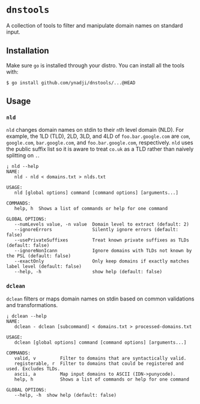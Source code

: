 # `dnstools`

A collection of tools to filter and manipulate domain names on standard input.

## Installation

Make sure `go` is installed through your distro. You can install all the tools
with:

```
$ go install github.com/ynadji/dnstools/...@HEAD
```

## Usage

### `nld`

`nld` changes domain names on stdin to their `n`th level domain (NLD). For
example, the 1LD (TLD), 2LD, 3LD, and 4LD of `foo.bar.google.com` are `com`,
`google.com`, `bar.google.com`, and `foo.bar.google.com`, respectively. `nld`
uses the public suffix list so it is aware to treat `co.uk` as a TLD rather than
naively splitting on `.`.

```
¡ nld --help
NAME:
   nld - nld < domains.txt > nlds.txt

USAGE:
   nld [global options] command [command options] [arguments...]

COMMANDS:
   help, h  Shows a list of commands or help for one command

GLOBAL OPTIONS:
   --numLevels value, -n value  Domain level to extract (default: 2)
   --ignoreErrors               Silently ignore errors (default: false)
   --usePrivateSuffixes         Treat known private suffixes as TLDs (default: false)
   --ignoreNonIcann             Ignore domains with TLDs not known by the PSL (default: false)
   --exactOnly                  Only keep domains if exactly matches label level (default: false)
   --help, -h                   show help (default: false)

```

### `dclean`

`dclean` filters or maps domain names on stdin based on common validations and
transformations.

```
¡ dclean --help
NAME:
   dclean - dclean [subcommand] < domains.txt > processed-domains.txt

USAGE:
   dclean [global options] command [command options] [arguments...]

COMMANDS:
   valid, v         Filter to domains that are syntactically valid.
   registerable, r  Filter to domains that could be registered and used. Excludes TLDs.
   ascii, a         Map input domains to ASCII (IDN->punycode).
   help, h          Shows a list of commands or help for one command

GLOBAL OPTIONS:
   --help, -h  show help (default: false)

```
